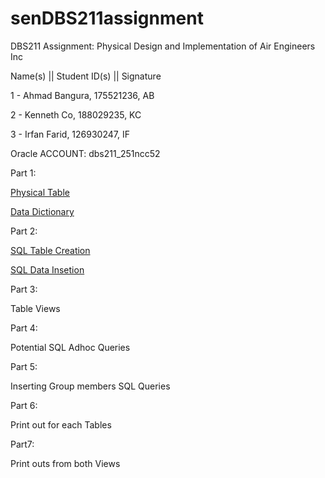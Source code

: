 # senDBS211assignment
DBS211 Assignment: Physical Design and Implementation of Air Engineers Inc

Name(s) || Student ID(s) || Signature 
 
1 - Ahmad Bangura, 175521236, AB

2 - Kenneth Co, 188029235, KC 

3 - Irfan Farid, 126930247, IF 
 
Oracle ACCOUNT:  dbs211_251ncc52  

Part 1:

[Physical Table](PhysicalTableDesign.csv)

[Data Dictionary](DataDictionary.csv)

Part 2:

[SQL Table Creation](assignment_sqlcode.sql)

[SQL Data Insetion](AssignmentData.sql)

Part 3:

Table Views

Part 4:

Potential SQL Adhoc Queries

Part 5:

Inserting Group members SQL Queries

Part 6:

Print out for each Tables

Part7:

Print outs from both Views
